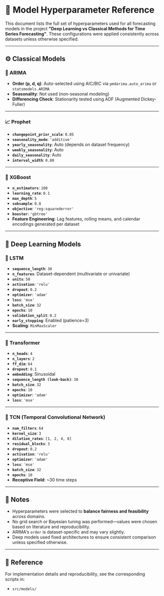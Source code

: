 
# 📘 Model Hyperparameter Reference

This document lists the full set of hyperparameters used for all forecasting models in the project **"Deep Learning vs Classical Methods for Time Series Forecasting"**. These configurations were applied consistently across datasets unless otherwise specified.

---

## ⚙️ Classical Models

### 🔢 ARIMA
- **Order (p, d, q)**: Auto-selected using AIC/BIC via `pmdarima.auto_arima` or `statsmodels.ARIMA`
- **Seasonality**: Not used (non-seasonal modeling)
- **Differencing Check**: Stationarity tested using ADF (Augmented Dickey-Fuller)

---

### 📈 Prophet
- **`changepoint_prior_scale`**: `0.05`
- **`seasonality_mode`**: `'additive'`
- **`yearly_seasonality`**: Auto (depends on dataset frequency)
- **`weekly_seasonality`**: Auto
- **`daily_seasonality`**: Auto
- **`interval_width`**: `0.80`

---

### 🌲 XGBoost
- **`n_estimators`**: `100`
- **`learning_rate`**: `0.1`
- **`max_depth`**: `5`
- **`subsample`**: `0.8`
- **`objective`**: `'reg:squarederror'`
- **`booster`**: `'gbtree'`
- **Feature Engineering**: Lag features, rolling means, and calendar encodings generated per dataset

---

## 🤖 Deep Learning Models

### 🧠 LSTM
- **`sequence_length`**: `30`
- **`n_features`**: Dataset-dependent (multivariate or univariate)
- **`units`**: `50`
- **`activation`**: `'relu'`
- **`dropout`**: `0.2`
- **`optimizer`**: `'adam'`
- **`loss`**: `'mse'`
- **`batch_size`**: `32`
- **`epochs`**: `10`
- **`validation_split`**: `0.2`
- **`early_stopping`**: Enabled (patience=3)
- **Scaling**: `MinMaxScaler`

---

### 🔀 Transformer
- **`n_heads`**: `4`
- **`n_layers`**: `2`
- **`ff_dim`**: `64`
- **`dropout`**: `0.1`
- **`embedding`**: Sinusoidal
- **`sequence_length (look-back)`**: `30`
- **`batch_size`**: `32`
- **`epochs`**: `10`
- **`optimizer`**: `'adam'`
- **`loss`**: `'mse'`

---

### 🧩 TCN (Temporal Convolutional Network)
- **`num_filters`**: `64`
- **`kernel_size`**: `3`
- **`dilation_rates`**: `[1, 2, 4, 8]`
- **`residual_blocks`**: `3`
- **`dropout`**: `0.2`
- **`activation`**: `'relu'`
- **`optimizer`**: `'adam'`
- **`loss`**: `'mse'`
- **`batch_size`**: `32`
- **`epochs`**: `10`
- **Receptive Field**: ~30 time steps

---

## 📝 Notes
- Hyperparameters were selected to **balance fairness and feasibility** across domains.
- No grid search or Bayesian tuning was performed—values were chosen based on literature and reproducibility.
- ARIMA's `order` is dataset-specific and may vary slightly.
- Deep models used fixed architectures to ensure consistent comparison unless specified otherwise.

---

## 📎 Reference
For implementation details and reproducibility, see the corresponding scripts in:
- `src/models/`
